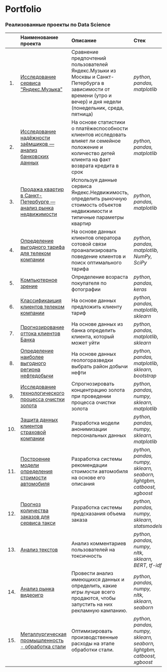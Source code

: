 # Portfolio

### Реализованные проекты по Data Science

|        | Наименование проекта                | Описание                                                     | Стек                                                         |
| :----:| :------------------------------------------------------------ | :------------------------------------------------------------ | :------------------------------------------------------------ |
| 1.    | [Исследование сервиса “Яндекс.Музыка”](https://github.com/acrilian/Portfolio/tree/main/%D0%98%D1%81%D1%81%D0%BB%D0%B5%D0%B4%D0%BE%D0%B2%D0%B0%D0%BD%D0%B8%D0%B5%20%D0%B4%D0%B0%D0%BD%D0%BD%D1%8B%D1%85%20%D1%81%D0%B5%D1%80%D0%B2%D0%B8%D1%81%D0%B0%20%22%D0%AF%D0%BD%D0%B4%D0%B5%D0%BA%D1%81.%D0%9C%D1%83%D0%B7%D1%8B%D0%BA%D0%B0%22") | Сравнение предпочтений пользователей Яндекс.Музыки из Москвы и Санкт-Петербурга в зависимости от времени (утро и вечер) и дня недели (понедельник, среда, пятница) | *python, pandas, matplotlib* |
| 2.    | [Исследование надёжности заёмщиков — анализ банковских данных](https://github.com/acrilian/Portfolio/tree/main/%D0%98%D1%81%D1%81%D0%BB%D0%B5%D0%B4%D0%BE%D0%B2%D0%B0%D0%BD%D0%B8%D0%B5%20%D0%B7%D0%B0%D1%91%D0%BC%D1%89%D0%B8%D0%BA%D0%BE%D0%B2%20%D0%B1%D0%B0%D0%BD%D0%BA%D0%B0) | На основе статистики о платёжеспособности клиентов исследовать влияет ли семейное положение и количество детей клиента на факт возврата кредита в срок | *python, pandas, matplotlib* |
| 3.    | [Продажа квартир в Санкт-Петербурге — анализ рынка недвижимости](https://github.com/acrilian/Portfolio/tree/main/%D0%90%D0%BD%D0) | Используя данные сервиса Яндекс.Недвижимость, определить рыночную стоимость объектов недвижимости и типичные параметры квартир | *python, pandas, matplotlib* |
| 4.    | [Определение выгодного тарифа для телеком компании](https://github.com/acrilian/Portfolio/tree/main/%D0%A3%D1%87%D0%B5%D1%82%20%D0%B1%D0%BB%D0%B0%D0%B3%D0%BE%D0%BF%D1%80%D0%B8%D1%8F%D1%82%D0%BD%D0%BE%D0%B3%D0%BE%20%D1%82%D0%B0%D1%80%D0%B8%D1%84%D0%B0) | На основе данных клиентов оператора сотовой связи проанализировать поведение клиентов и поиск оптимального тарифа | *python, pandas, matplotlib, NumPy, SciPy*|
| 5.    | [Компьютерное зрение](https://github.com/acrilian/Portfolio/tree/main/%D0%9A%D0%BE%D0%BC%D0%BF%D1%8C%D1%8E%D1%82%D0%B5%D1%80%D0%BD%D0%BE%D0%B5%20%D0%B7%D1%80%D0%B5%D0%BD%D0%B8%D0%B5) | Определение возраста покупателя по фотографии  | *python, pandas, keras* |
| 6.    | [Классификаиция клиентов телеком компании](https://github.com/acrilian/Portfolio/tree/main/%D0%90%D0%BD%D0%B0%D0%BB%D0%B8%D0%B7%20%D0%BA%D0%BB%D0%B8%D0%B5%D0%BD%D1%82%D0%BE%D0%B2%20%D1%82%D0%B5%D0%BB%D0%B5%D0%BA%D0%BE%D0%BC-%D0%BA%D0%BE%D0%BC%D0%BF%D0%B0%D0%BD%D0%B8%D0%B8) | На основе данных предложить клиенту тариф | *python, pandas, matplotlib, sklearn*|
| 7.    | [Прогнозирование оттока клиентов Банка](https://github.com/acrilian/Portfolio/tree/main/%D0%9E%D1%82%D1%82%D0%BE%D0%BA%20%D0%BA%D0%BB%D0%B8%D0%B5%D0%BD%D1%82%D0%BE%D0%B2%20%D0%B8%D0%B7%20%D0%B1%D0%B0%D0%BD%D0%BA%D0%B0) | На основе данных из банка определить клиента, который может уйти| *python, pandas, matplotlib, sklearn* |
| 8.    | [Определение наиболее выгодного региона нефтедобычи](https://github.com/acrilian/Portfolio/tree/main/%D0%9D%D0%B5%D1%84%D1%82%D0%B5%D0%B4%D0%BE%D0%B1%D1%8B%D1%87%D0%B0) | На основе данных геологоразведки выбрать район добычи нефти | *python, pandas, matplotlib, sklearn, bootstrap* |
| 9.    | [Исследование технологического процесса очистки золота](https://github.com/acrilian/Portfolio/tree/main/%D0%97%D0%BE%D0%BB%D0%BE%D1%82%D0%BE%D0%B4%D0%BE%D0%B1%D1%8B%D1%87%D0%B0) | Спрогнозировать концентрацию золота при проведении процесса очистки золота | *python, pandas, numpy, sklearn, matplotlib* |
| 10.  | [Защита данных клиентов страховой компании](https://github.com/acrilian/Portfolio/tree/main/%D0%97%D0%B0%D1%89%D0%B8%D1%82%D0%B0%20%D0%BF%D0%B5%D1%80%D1%81%D0%BE%D0%BD%D0%B0%D0%BB%D1%8C%D0%BD%D1%8B%D1%85%20%D0%B4%D0%B0%D0%BD%D0%BD%D1%8B%D1%85) | Разработка модели анонимизации персональных данных | *python, pandas, numpy, sklearn, matplotlib* |
| 11.  | [Построение модели определения стоимости автомобиля](https://github.com/acrilian/Portfolio/tree/main/%D0%9E%D1%86%D0%B5%D0%BD%D0%BA%D0%B0%20%D0%B0%D0%B2%D1%82%D0%BE%20%D1%81%20%D0%BF%D1%80%D0%BE%D0%B1%D0%B5%D0%B3%D0%BE%D0%BC) | Разработка системы рекомендации стоимости автомобиля на основе его описания  | *python, pandas, numpy, sklearn, seaborn, lightgbm, catboost, xgboost* |
| 12.  | [Прогноз количества заказов для сервиса такси](https://github.com/acrilian/Portfolio/tree/main/%D0%9F%D1%80%D0%BE%D0%B3%D0%BD%D0%BE%D0%B7%D0%B8%D1%80%D0%BE%D0%B2%D0%B0%D0%BD%D0%B8%D0%B5%20%D0%B7%D0%B0%D0%BA%D0%B0%D0%B7%D0%BE%D0%B2%20%D1%82%D0%B0%D0%BA%D1%81%D0%B8) | Разработка системы предсказания объема заказа | *python, pandas, numpy, sklearn, statsmodels* |
| 13.  | [Анализ текстов](https://github.com/acrilian/Portfolio/tree/main/%D0%97%D0%BE%D0%BB%D0%BE%D1%82%D0%BE%D0%B4%D0%BE%D0%B1%D1%8B%D1%87%D0%B0) | Анализ комментариев пользователей на токсичность  | *python, pandas, numpy, nltk, sklearn, BERT, tf-idf* |
| 14.  | [Анализ рынка видеоигр](https://github.com/acrilian/Portfolio/tree/main/%D0%90%D0%BD%D0%B0%D0%BB%D0%B8%D0%B7%20%D1%80%D1%8B%D0%BD%D0%BA%D0%B0%20%D0%B2%D0%B8%D0%B4%D0%B5%D0%BE%D0%B8%D0%B3%D1%80) | Провести анализ имеющихся данных и определить, какие игры лучше всего продаются, чтобы запустить на них рекламную кампанию. | *python, pandas, numpy, nltk, sklearn, seaborn* |
| 15.  | [Металлургическая промышленность - обработка стали](https://github.com/acrilian/Portfolio/tree/main/%D0%9C%D0%B5%D1%82%D0%B0%D0%BB%D0%BB%D1%83%D1%80%D0%B3%D0%B8%D1%87%D0%B5%D1%81%D0%BA%D0%B0%D1%8F%20%D0%BF%D1%80%D0%BE%D0%BC%D1%8B%D1%88%D0%BB%D0%B5%D0%BD%D0%BD%D0%BE%D1%81%D1%82%D1%8C) | Оптимизировать производственные расходы на этапе обработки стали. | *python, pandas, numpy, sklearn, seaborn, lightgbm, catboost, xgboost* |

